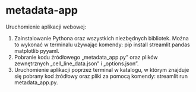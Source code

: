﻿# metadata-app

Uruchomienie aplikacji webowej:
1. Zainstalowanie Pythona oraz wszystkich niezbędnych bibliotek. Można to wykonać w terminalu używając komendy: pip install streamlit pandas matplotlib pyyaml.
2. Pobranie kodu źródłowego „metadata_app.py” oraz plików zewnętrznych „cell_line_data.json” i „options.json”.
3. Uruchomienie aplikacji poprzez terminal w katalogu, w którym znajduje się pobrany kod źródłowy oraz pliki za pomocą komendy: streamlit run metadata_app.py.
